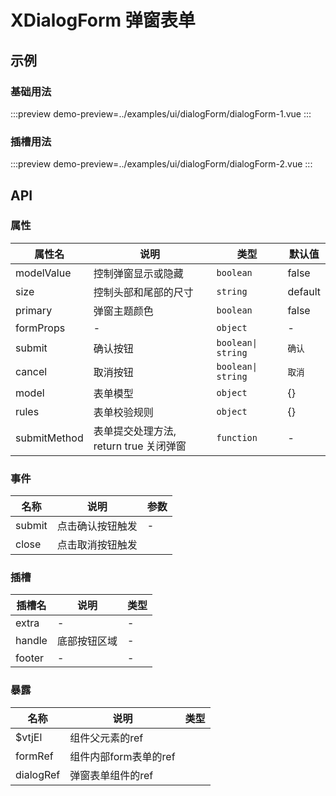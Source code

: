 # XDialogForm 弹窗表单


## 示例


### 基础用法


:::preview
demo-preview=../examples/ui/dialogForm/dialogForm-1.vue
:::



### 插槽用法


:::preview
demo-preview=../examples/ui/dialogForm/dialogForm-2.vue
:::




## API

### 属性 

| 属性名       | 说明                                   | 类型               | 默认值  |
| ------------ | -------------------------------------- | ------------------ | ------- |
| modelValue   | 控制弹窗显示或隐藏                     | `boolean`          | false   |
| size         | 控制头部和尾部的尺寸                   | `string`           | default |
| primary      | 弹窗主题颜色                           | `boolean`          | false   |
| formProps    | -                                      | `object`           | -       |
| submit       | 确认按钮                               | `boolean\| string` | `确认`  |
| cancel       | 取消按钮                               | `boolean\| string` | `取消`  |
| model        | 表单模型                               | `object`           | {}      |
| rules        | 表单校验规则                           | `object`           | {}      |
| submitMethod | 表单提交处理方法, return true 关闭弹窗 | `function`         | -       |


### 事件

| 名称   | 说明             | 参数 |
| ------ | ---------------- | ---- |
| submit | 点击确认按钮触发 | -    |
| close  | 点击取消按钮触发 |



### 插槽

| 插槽名 | 说明         | 类型 |
| ------ | ------------ | ---- |
| extra  | -            | -    |
| handle | 底部按钮区域 | -    |
| footer | -            | -    |



### 暴露

| 名称      | 说明                  | 类型 |
| --------- | --------------------- | ---- |
| $vtjEl    | 组件父元素的ref       |
| formRef   | 组件内部form表单的ref |
| dialogRef | 弹窗表单组件的ref     |